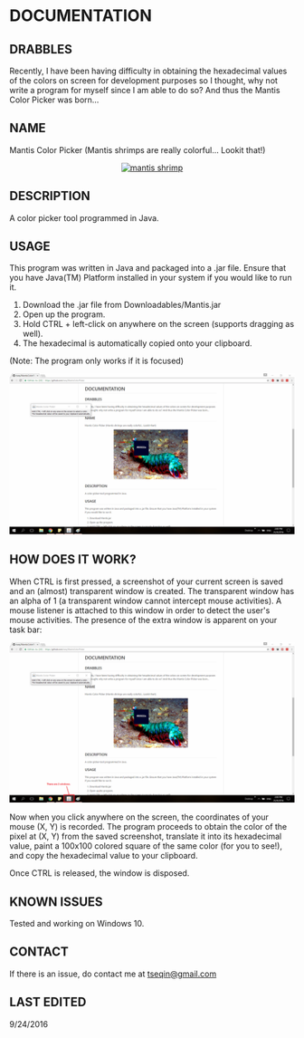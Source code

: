 # DOCUMENTATION
## DRABBLES
<p>Recently, I have been having difficulty in obtaining the hexadecimal values of the colors on screen for development purposes
so I thought, why not write a program for myself since I am able to do so? And thus the Mantis Color Picker was born...</p>

## NAME
<p>Mantis Color Picker (Mantis shrimps are really colorful... Lookit that!)</p>

<p align="center"><a data-flickr-embed="true"  href="https://www.flickr.com/photos/ursonate/4481222867" title="mantis shrimp"><img src="https://c4.staticflickr.com/3/2717/4481222867_6b301c0a11.jpg" width="500" height="333" alt="mantis shrimp"></a><script async src="//embedr.flickr.com/assets/client-code.js" charset="utf-8"></script></p>

## DESCRIPTION
A color picker tool programmed in Java.

## USAGE
<p>This program was written in Java and packaged into a .jar file. Ensure that you have Java(TM) Platform installed in your system if you would like to run it.</p>

1. Download the .jar file from Downloadables/Mantis.jar
2. Open up the program.
3. Hold CTRL + left-click on anywhere on the screen (supports dragging as well).
4. The hexadecimal is automatically copied onto your clipboard.

(Note: The program only works if it is focused)

![Alt text](/Downloadables/ColorPicker_Demo.png "Mantis Color Picker Demo")

## HOW DOES IT WORK?
When CTRL is first pressed, a screenshot of your current screen is saved and an (almost) transparent window is created. The transparent window has an alpha of 1 (a transparent window cannot intercept mouse activities). A mouse listener is attached to this window in order to detect the user's mouse activities. The presence of the extra window is apparent on your task bar:

![Alt text](/Downloadables/ColorPicker_HowItWorks.png "Mantis Color Picker Workings")

Now when you click anywhere on the screen, the coordinates of your mouse (X, Y) is recorded. The program proceeds to obtain the color of the pixel at (X, Y) from the saved screenshot, translate it into its hexadecimal value, paint a 100x100 colored square of the same color (for you to see!), and copy the hexadecimal value to your clipboard.

Once CTRL is released, the window is disposed.

## KNOWN ISSUES
Tested and working on Windows 10.

## CONTACT
If there is an issue, do contact me at tseqin@gmail.com

## LAST EDITED
9/24/2016

